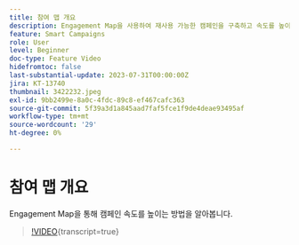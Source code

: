 ```yaml
---
title: 참여 맵 개요
description: Engagement Map을 사용하여 재사용 가능한 캠페인을 구축하고 속도를 높이는 방법을 알아봅니다
feature: Smart Campaigns
role: User
level: Beginner
doc-type: Feature Video
hidefromtoc: false
last-substantial-update: 2023-07-31T00:00:00Z
jira: KT-13740
thumbnail: 3422232.jpeg
exl-id: 9bb2499e-8a0c-4fdc-89c8-ef467cafc363
source-git-commit: 5f39a3d1a845aad7faf5fce1f9de4deae93495af
workflow-type: tm+mt
source-wordcount: '29'
ht-degree: 0%

---
```


# 참여 맵 개요

Engagement Map을 통해 캠페인 속도를 높이는 방법을 알아봅니다.

>[!VIDEO](https://video.tv.adobe.com/v/3422232/?learn=on){transcript=true}
